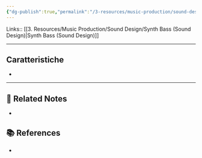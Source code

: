 ```yaml
---
{"dg-publish":true,"permalink":"/3-resources/music-production/sound-design/portamento-bass-sound-design/","tags":["note"]}
---
```


Links:: [[3. Resources/Music Production/Sound Design/Synth Bass (Sound Design)\|Synth Bass (Sound Design)]]

---

## Caratteristiche

- 






---

## 🔗 Related Notes

- 

## 📚 References

- 

